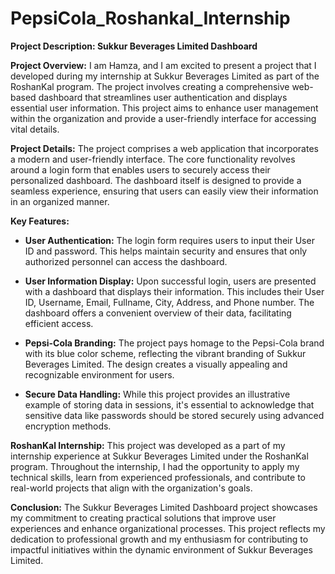 # PepsiCola_Roshankal_Internship
**Project Description: Sukkur Beverages Limited Dashboard**

**Project Overview:**
I am Hamza, and I am excited to present a project that I developed during my internship at Sukkur Beverages Limited as part of the RoshanKal program. The project involves creating a comprehensive web-based dashboard that streamlines user authentication and displays essential user information. This project aims to enhance user management within the organization and provide a user-friendly interface for accessing vital details.

**Project Details:**
The project comprises a web application that incorporates a modern and user-friendly interface. The core functionality revolves around a login form that enables users to securely access their personalized dashboard. The dashboard itself is designed to provide a seamless experience, ensuring that users can easily view their information in an organized manner.

**Key Features:**
- **User Authentication:** The login form requires users to input their User ID and password. This helps maintain security and ensures that only authorized personnel can access the dashboard.

- **User Information Display:** Upon successful login, users are presented with a dashboard that displays their information. This includes their User ID, Username, Email, Fullname, City, Address, and Phone number. The dashboard offers a convenient overview of their data, facilitating efficient access.

- **Pepsi-Cola Branding:** The project pays homage to the Pepsi-Cola brand with its blue color scheme, reflecting the vibrant branding of Sukkur Beverages Limited. The design creates a visually appealing and recognizable environment for users.

- **Secure Data Handling:** While this project provides an illustrative example of storing data in sessions, it's essential to acknowledge that sensitive data like passwords should be stored securely using advanced encryption methods.

**RoshanKal Internship:**
This project was developed as a part of my internship experience at Sukkur Beverages Limited under the RoshanKal program. Throughout the internship, I had the opportunity to apply my technical skills, learn from experienced professionals, and contribute to real-world projects that align with the organization's goals.

**Conclusion:**
The Sukkur Beverages Limited Dashboard project showcases my commitment to creating practical solutions that improve user experiences and enhance organizational processes. This project reflects my dedication to professional growth and my enthusiasm for contributing to impactful initiatives within the dynamic environment of Sukkur Beverages Limited.
